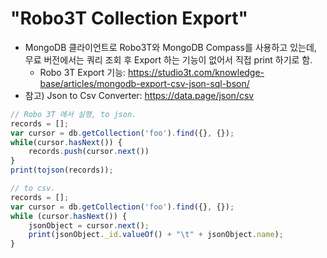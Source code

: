 # "Robo3T Collection Export"

* MongoDB 클라이언트로 Robo3T와 MongoDB Compass를 사용하고 있는데, 무료 버전에서는 쿼리 조회 후 Export 하는 기능이 없어서 직접 print 하기로 함.
    * Robo 3T Export 기능: https://studio3t.com/knowledge-base/articles/mongodb-export-csv-json-sql-bson/
* 참고) Json to Csv Converter: https://data.page/json/csv

```javascript
// Robo 3T 에서 실행, to json.
records = [];
var cursor = db.getCollection('foo').find({}, {});
while(cursor.hasNext()) {
    records.push(cursor.next())
}
print(tojson(records));
```

```javascript
// to csv.
records = [];
var cursor = db.getCollection('foo').find({}, {});
while (cursor.hasNext()) {
    jsonObject = cursor.next();
    print(jsonObject._id.valueOf() + "\t" + jsonObject.name);
}
```